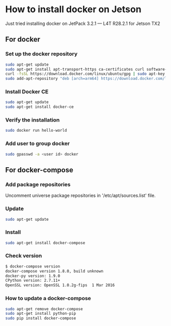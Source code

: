 # How to install docker on Jetson

Just tried installing docker on JetPack 3.2.1 — L4T R28.2.1 for Jetson TX2

## For docker

### Set up the docker repository

```sh
sudo apt-get update
sudo apt-get install apt-transport-https ca-certificates curl software-properties-common
curl -fsSL https://download.docker.com/linux/ubuntu/gpg | sudo apt-key add -
sudo add-apt-repository "deb [arch=arm64] https://download.docker.com/linux/ubuntu $(lsb_release -cs) stable"
```

### Install Docker CE

```sh
sudo apt-get update
sudo apt-get install docker-ce
```

### Verify the installation

```sh
sudo docker run hello-world
```

### Add user to group docker

```sh
sudo gpasswd -a <user id> docker
```

## For docker-compose

### Add package repositories

Uncomment universe package repositories in '/etc/apt/sources.list' file.

### Update

```sh
sudo apt-get update
```

### Install

```sh
sudo apt-get install docker-compose
```

### Check version

```sh
$ docker-compose version
docker-compose version 1.8.0, build unknown
docker-py version: 1.9.0
CPython version: 2.7.11+
OpenSSL version: OpenSSL 1.0.2g-fips  1 Mar 2016
```

### How to update a docker-compose

```sh
sudo apt-get remove docker-compose
sudo apt-get install python-pip
sudo pip install docker-compose
```
